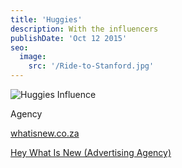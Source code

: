 ```yaml
---
title: 'Huggies'
description: With the influencers
publishDate: 'Oct 12 2015'
seo:
  image:
    src: '/Ride-to-Stanford.jpg'
---
```


![Huggies Influence](/huggies1.jpg)

Agency 

[whatisnew.co.za](https://www.whatisnew.co.za/)

[Hey What Is New (Advertising Agency)](https://www.instagram.com/hey_whatisnew/)